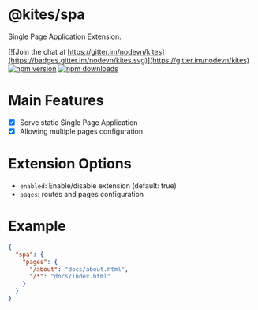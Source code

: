 # @kites/spa

Single Page Application Extension.

[![Join the chat at https://gitter.im/nodevn/kites](https://badges.gitter.im/nodevn/kites.svg)](https://gitter.im/nodevn/kites)
[![npm version](https://img.shields.io/npm/v/@kites/core.svg?style=flat)](https://www.npmjs.com/package/@kites/core)
[![npm downloads](https://img.shields.io/npm/dm/@kites/core.svg)](https://www.npmjs.com/package/@kites/core)

Main Features
=============

* [x] Serve static Single Page Application
* [x] Allowing multiple pages configuration

Extension Options
=================

* `enabled`: Enable/disable extension (default: true)
* `pages`: routes and pages configuration

Example
=======

```json
{
  "spa": {
    "pages": {
      "/about": "docs/about.html",
      "/*": "docs/index.html"
    }
  }
}
```

